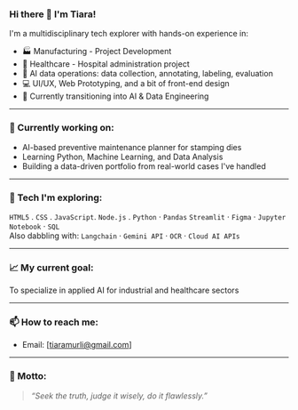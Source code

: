 ### Hi there 👋 I'm Tiara!

I'm a multidisciplinary tech explorer with hands-on experience in:

- 🏭 Manufacturing - Project Development
- 🏥 Healthcare - Hospital administration project
- 🤖 AI data operations: data collection, annotating, labeling, evaluation
- 💻 UI/UX, Web Prototyping, and a bit of front-end design
- 🧠 Currently transitioning into AI & Data Engineering

---

### 🔭 Currently working on:
- AI-based preventive maintenance planner for stamping dies  
- Learning Python, Machine Learning, and Data Analysis  
- Building a data-driven portfolio from real-world cases I've handled

---

### 🧰 Tech I'm exploring:
`HTML5` . `CSS` . `JavaScript`. `Node.js` . `Python` · `Pandas` 
`Streamlit` · `Figma` · `Jupyter Notebook` · `SQL`  
Also dabbling with: `Langchain` · `Gemini API` · `OCR` · `Cloud AI APIs`

---

### 📈 My current goal:
To specialize in applied AI for industrial and healthcare sectors  

---

### 📫 How to reach me:
- Email: [tiaramurli@gmail.com]

---

### 🧠 Motto:
> *“Seek the truth, judge it wisely, do it flawlessly.”* 
